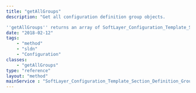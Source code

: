 ```yaml
---
title: "getAllGroups"
description: "Get all configuration definition group objects. 

''getAllGroups'' returns an array of SoftLayer_Configuration_Template_Section_Definition_Group objects upon success. "
date: "2018-02-12"
tags:
    - "method"
    - "sldn"
    - "Configuration"
classes:
    - "getAllGroups"
type: "reference"
layout: "method"
mainService : "SoftLayer_Configuration_Template_Section_Definition_Group"
---
```

